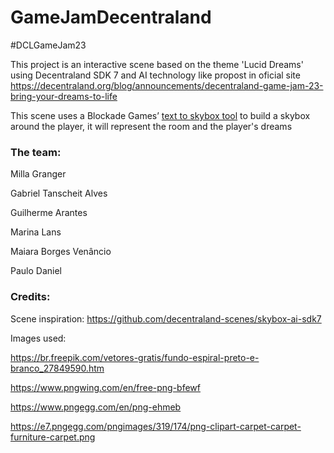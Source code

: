 # GameJamDecentraland

#DCLGameJam23

This project is an interactive scene based on the theme 'Lucid Dreams' using Decentraland SDK 7 and AI technology like propost in oficial site
https://decentraland.org/blog/announcements/decentraland-game-jam-23-bring-your-dreams-to-life

This scene uses a Blockade Games’ [text to skybox tool](http://skybox.blockadelabs.com) to build a skybox around the player, it will represent the room and the player's dreams

### The team:

Milla Granger

Gabriel Tanscheit Alves

Guilherme Arantes

Marina Lans

Maiara Borges Venâncio

Paulo Daniel

### Credits:

Scene inspiration: https://github.com/decentraland-scenes/skybox-ai-sdk7

Images used:

https://br.freepik.com/vetores-gratis/fundo-espiral-preto-e-branco_27849590.htm

https://www.pngwing.com/en/free-png-bfewf

https://www.pngegg.com/en/png-ehmeb

https://e7.pngegg.com/pngimages/319/174/png-clipart-carpet-carpet-furniture-carpet.png


